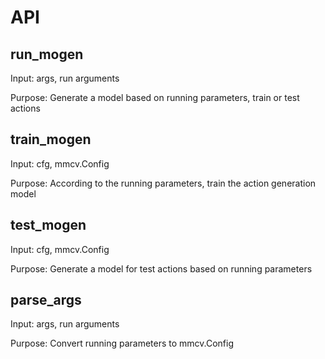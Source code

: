 # API
## run_mogen

Input: args, run arguments

Purpose: Generate a model based on running parameters, train or test actions

## train_mogen
Input: cfg, mmcv.Config

Purpose: According to the running parameters, train the action generation model

## test_mogen
Input: cfg, mmcv.Config

Purpose: Generate a model for test actions based on running parameters

## parse_args
Input: args, run arguments

Purpose: Convert running parameters to mmcv.Config